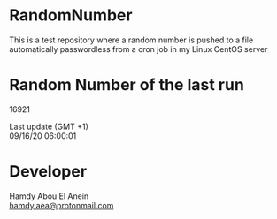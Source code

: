 # RandomNumber    
This is a test repository where a random number is pushed to a file automatically passwordless from a cron job in my Linux CentOS server    
# Random Number of the last run   
16921
      
Last update (GMT +1)    
09/16/20 06:00:01
# Developer    
Hamdy Abou El Anein   
hamdy.aea@protonmail.com
